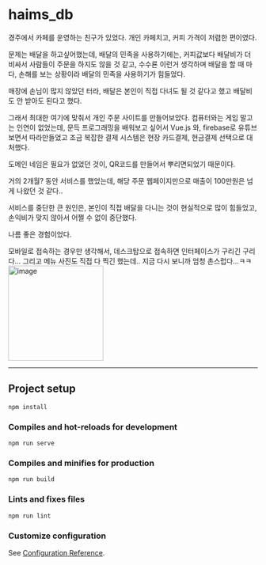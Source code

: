 # haims_db
경주에서 카페를 운영하는 친구가 있었다.
개인 카페치고, 커피 가격이 저렴한 편이였다.

문제는 배달을 하고싶어했는데, 배달의 민족을 사용하기에는, 커피값보다 배달비가 더 비싸서
사람들이 주문을 하지도 않을 것 같고, 수수룐 이런거 생각하며 배달을 할 때 마다,
손해를 보는 상황이라 배달의 민족을 사용하기가 힘들었다.

매장에 손님이 많지 않았던 터라, 배달은 본인이 직접 다녀도 될 것 같다고 했고
배달비도 안 받아도 된다고 했다.

그래서 최대한 여기에 맞춰서 개인 주문 사이트를 만들어보았다.
컴퓨터와는 게임 말고는 인연이 없었는데, 문득 프로그래밍을 배워보고 싶어서
Vue.js 와, firebase로 유튜브 보면서 따라만들었고
조금 복잡한 결제 시스템은 현장 카드결제, 현금결제 선택으로 대처했다.

도메인 네임은 필요가 없었던 것이, QR코드를 만들어서 뿌리면되었기 때문이다.


거의 2개월? 동안 서비스를 했었는데,
해당 주문 웹페이지만으로 매출이 100만원은 넘게 나왔던 것 같다..

서비스를 중단한 큰 원인은, 본인이 직접 배달을 다니는 것이 현실적으로 많이 힘들었고,
손익비가 맞지 않아서 어쩔 수 없이 중단했다.


나름 좋은 경험이었다.

모바일로 접속하는 경우만 생각해서, 데스크탑으로 접속하면 인터페이스가 구리긴 구리다...
그리고 메뉴 사진도 직접 다 찍긴 했는데.. 지금 다시 보니까 엄청 촌스럽다...ㅋㅋ
<img width="192" alt="image" src="https://user-images.githubusercontent.com/73181329/207280768-e0e66b6c-a4b5-4b49-a7e0-cafafc95ec54.png">



---
## Project setup
```
npm install
```

### Compiles and hot-reloads for development
```
npm run serve
```

### Compiles and minifies for production
```
npm run build
```

### Lints and fixes files
```
npm run lint
```

### Customize configuration
See [Configuration Reference](https://cli.vuejs.org/config/).
